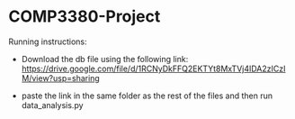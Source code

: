 # COMP3380-Project

Running instructions:
- Download the db file using the following link:
  https://drive.google.com/file/d/1RCNyDkFFQ2EKTYt8MxTVj4IDA2zICzIM/view?usp=sharing

- paste the link in the same folder as the rest of the files and then run data_analysis.py

